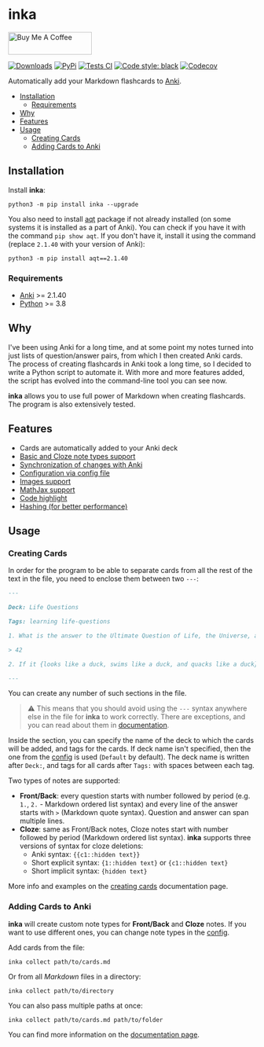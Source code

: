 # inka

<a href="https://www.buymeacoffee.com/lazyvoid" target="_blank"><img src="https://cdn.buymeacoffee.com/buttons/v2/default-yellow.png" alt="Buy Me A Coffee" width="170px" height="46px"></a>

[![Downloads](https://pepy.tech/badge/inka)](https://pepy.tech/project/inka)
[![PyPi](https://img.shields.io/pypi/v/inka)](https://pypi.org/project/inka)
[![Tests CI](https://img.shields.io/github/workflow/status/lazy-void/inka/Tests/main)](https://github.com/lazy-void/inka/actions/workflows/test.yml)
[![Code style: black](https://img.shields.io/badge/code%20style-black-000000.svg)](https://github.com/psf/black)
[![Codecov](https://codecov.io/gh/lazy-void/inka/branch/main/graph/badge.svg?token=9wW5SJ9uLL)](https://codecov.io/gh/lazy-void/inka)

Automatically add your Markdown flashcards to [Anki](https://apps.ankiweb.net/).

- [Installation](#installation)
    - [Requirements](#requirements)
- [Why](#why)
- [Features](#features)
- [Usage](#usage)
    - [Creating Cards](#creating-cards)
    - [Adding Cards to Anki](#adding-cards-to-anki)

## Installation

Install **inka**:

```shell
python3 -m pip install inka --upgrade
```

You also need to install [aqt](https://pypi.org/project/aqt/) package if not already installed (on some systems it is
installed as a part of Anki). You can check if you have it with the command `pip show aqt`. If you don't have it,
install it using the command (replace `2.1.40` with your version of Anki):

```shell
python3 -m pip install aqt==2.1.40
```

### Requirements

- [Anki](https://apps.ankiweb.net/) >= 2.1.40
- [Python](https://www.python.org/) >= 3.8

## Why

I've been using Anki for a long time, and at some point my notes turned into just lists of question/answer pairs, from
which I then created Anki cards. The process of creating flashcards in Anki took a long time, so I decided to write a
Python script to automate it. With more and more features added, the script has evolved into the command-line tool you
can see now.

**inka** allows you to use full power of Markdown when creating flashcards. The program is also extensively tested.

## Features

- Cards are automatically added to your Anki deck
- [Basic and Cloze note types support](https://github.com/lazy-void/inka/wiki/Creating-cards#frontback-notes)
- [Synchronization of changes with Anki](https://github.com/lazy-void/inka/wiki/Synchronization-with-Anki)
- [Configuration via config file](https://github.com/lazy-void/inka/wiki/Config)
- [Images support](https://github.com/lazy-void/inka/wiki/Creating-cards#images)
- [MathJax support](https://github.com/lazy-void/inka/wiki/Mathjax)
- [Code highlight](https://github.com/lazy-void/inka/wiki/Code-highlight)
- [Hashing (for better performance)](https://github.com/lazy-void/inka/wiki/Hashing)

## Usage

### Creating Cards

In order for the program to be able to separate cards from all the rest of the text in the file, you need to enclose
them between two `---`:

```markdown
---

Deck: Life Questions

Tags: learning life-questions

1. What is the answer to the Ultimate Question of Life, the Universe, and Everything?

> 42

2. If it {looks like a duck, swims like a duck, and quacks like a duck}, then it is a {duck}.

---
```

You can create any number of such sections in the file.

> :warning: This means that you should avoid using the `---` syntax anywhere else in the file for **inka** to work correctly.
> There are exceptions, and you can read about them in [documentation](https://github.com/lazy-void/inka/wiki/Creating-cards#i-want-to-use-----for-other-purposes).

Inside the section, you can specify the name of the deck to which the cards will be added, and tags for the cards. If
deck name isn't specified, then the one from the [config](https://github.com/lazy-void/inka/wiki/Config) is
used (`Default` by default). The deck name is written after `Deck:`, and tags for all cards after `Tags:` with spaces
between each tag.

Two types of notes are supported:

- **Front/Back**: every question starts with number followed by period (e.g. `1.`, `2.` - Markdown ordered list syntax)
  and every line of the answer starts with `>` (Markdown quote syntax). Question and answer can span multiple lines.
- **Cloze**: same as Front/Back notes, Cloze notes start with number followed by period (Markdown ordered list syntax).
  **inka** supports three versions of syntax for cloze deletions:
    - Anki syntax: `{{c1::hidden text}}`
    - Short explicit syntax: `{1::hidden text}` or `{c1::hidden text}`
    - Short implicit syntax: `{hidden text}`

More info and examples on the [creating cards](https://github.com/lazy-void/inka/wiki/Creating-cards) documentation
page.

### Adding Cards to Anki

**inka** will create custom note types for **Front/Back** and **Cloze** notes. If you want to use different ones, you
can change note types in the [config](https://github.com/lazy-void/inka/wiki/Config).

Add cards from the file:

```commandline
inka collect path/to/cards.md
```

Or from all *Markdown* files in a directory:

```commandline
inka collect path/to/directory
```

You can also pass multiple paths at once:

```commandline
inka collect path/to/cards.md path/to/folder
```

You can find more information on the [documentation page](https://github.com/lazy-void/inka/wiki/Adding-cards-to-Anki).
